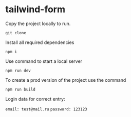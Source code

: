 # tailwind-form

Copy the project locally to run.

`git clone`

Install all required dependencies

`npm i`

Use command to start a local server

`npm run dev`

To create a prod version of the project use the command

`npm run build`

Login data for correct entry:

`email: test@mail.ru`
`password: 123123`
